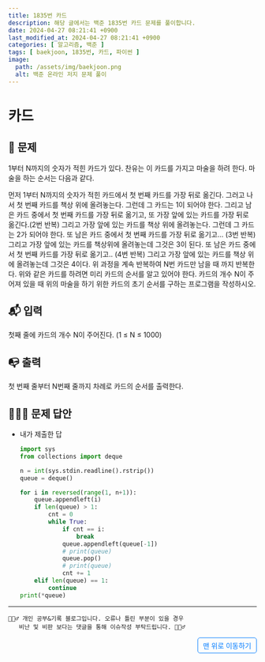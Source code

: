 ```yaml
---
title: 1835번 카드
description: 해당 글에서는 백준 1835번 카드 문제를 풀이합니다.
date: 2024-04-27 08:21:41 +0900
last_modified_at: 2024-04-27 08:21:41 +0900
categories: [ 알고리즘, 백준 ]
tags: [ baekjoon, 1835번, 카드, 파이썬 ]
image:
  path: /assets/img/baekjoon.png
  alt: 백준 온라인 저지 문제 풀이
---
```

    
# 카드
## 📃 문제
1부터 N까지의 숫자가 적힌 카드가 있다. 찬유는 이 카드를 가지고 마술을 하려 한다. 마술을 하는 순서는 다음과 같다.

먼저 1부터 N까지의 숫자가 적힌 카드에서 첫 번째 카드를 가장 뒤로 옮긴다. 그러고 나서 첫 번째 카드를 책상 위에 올려놓는다. 그런데 그 카드는 1이 되어야 한다.
그리고 남은 카드 중에서 첫 번째 카드를 가장 뒤로 옮기고, 또 가장 앞에 있는 카드를 가장 뒤로 옮긴다.(2번 반복) 그리고 가장 앞에 있는 카드를 책상 위에 올려놓는다. 그런데 그 카드는 2가 되어야 한다.
또 남은 카드 중에서 첫 번째 카드를 가장 뒤로 옮기고... (3번 반복) 그리고 가장 앞에 있는 카드를 책상위에 올려놓는데 그것은 3이 된다.
또 남은 카드 중에서 첫 번째 카드를 가장 뒤로 옮기고.. (4번 반복) 그리고 가장 앞에 있는 카드를 책상 위에 올려놓는데 그것은 4이다.
위 과정을 계속 반복하여 N번 카드만 남을 때 까지 반복한다.
위와 같은 카드를 하려면 미리 카드의 순서를 알고 있어야 한다. 카드의 개수 N이 주어져 있을 때 위의 마술을 하기 위한 카드의 초기 순서를 구하는 프로그램을 작성하시오.

## 📬 입력
첫째 줄에 카드의 개수 N이 주어진다. (1 ≤ N ≤ 1000)

## 📭 출력
첫 번째 줄부터 N번째 줄까지 차례로 카드의 순서를 출력한다.

## 🙆🏻‍♂️ 문제 답안

- 내가 제출한 답
    ```python
    import sys
    from collections import deque

    n = int(sys.stdin.readline().rstrip())
    queue = deque()

    for i in reversed(range(1, n+1)):
        queue.appendleft(i)
        if len(queue) > 1:
            cnt = 0
            while True:
                if cnt == i:
                    break
                queue.appendleft(queue[-1])
                # print(queue)
                queue.pop()
                # print(queue)            
                cnt += 1
        elif len(queue) == 1:
            continue
    print(*queue)
    ```
    
***

    🙋🏻‍♂️ 개인 공부&기록 블로그입니다. 오류나 틀린 부분이 있을 경우 
       비난 및 비판 보다는 댓글을 통해 이슈작성 부탁드립니다. 🙋🏻‍♂️

<a href="#" style="display: inline-block; padding: 5px 10px; color: #007bff; text-decoration: none; border: 0.5px solid #007bff; border-radius: 5px; float: right;">맨 위로 이동하기</a>